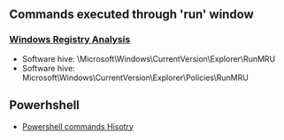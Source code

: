## Commands executed through 'run' window
### <a href="https://forensicswiki.xyz/wiki/index.php?title=Windows_Registry">Windows Registry Analysis</a>
  * Software hive: \Microsoft\Windows\CurrentVersion\Explorer\RunMRU
  * Software hive: Microsoft\Windows\CurrentVersion\Explorer\Policies\RunMRU

## Powerhshell
* <a href="https://community.sophos.com/sophos-labs/b/blog/posts/powershell-command-history-forensics">Powershell commands Hisotry</a>

